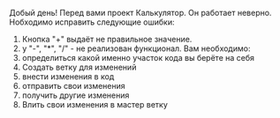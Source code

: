 Добый день! Перед вами проект Калькулятор. Он работает неверно. Нобходимо исправить следующие ошибки:
1. Кнопка "+" выдаёт не правильное значение. 
2. у "-", "*", "/" - не реализован функционал.
Вам необходимо:
1. определиться какой именно участок кода вы берёте на себя
2. Создать ветку для изменений
3. внести изменения в код
4. отправить свои изменения
5. получить другие изменения
6. Влить свои изменения в мастер ветку